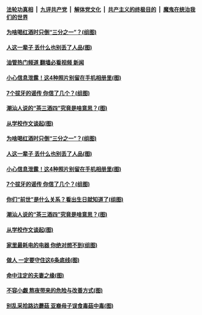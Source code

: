 ####  [法轮功真相](../../../../basic/blob/master/README.md?t=10301503) &nbsp;|&nbsp; [九评共产党](../../../../9ping.md/blob/master/README.md?t=10301503) &nbsp;|&nbsp; [解体党文化](../../../../jtdwh.md/blob/master/README.md?t=10301503)  &nbsp;|&nbsp; [共产主义的终极目的](../../../../gczydzjmd.md/blob/master/README.md?t=10301503) &nbsp;|&nbsp; [魔鬼在统治我们的世界](../../../../mgztzwmdsj.md/blob/master/README.md?t=10301503) 

#### [为啥喝红酒时只倒“三分之一”？(组图)](../pages/p8/1020411.md?t=10301503) 

#### [人这一辈子 丢什么也别丢了人品(图)](../pages/p8/1020316.md?t=10301503) 

#### [油管热门频道 翻墙必看视频 新闻](http://209.250.226.216:81/youtube.html?10301503)

#### [小心信息泄露！这4种照片别留在手机相册里(图)](../pages/p8/1020321.md?t=10301503) 

#### [7个拔牙的谣传 你信了几个？(组图)](../pages/p8/1019909.md?t=10301503) 

#### [潮汕人说的“茶三酒四”究竟是啥意思？(图)](../pages/p8/1020253.md?t=10301503) 

#### [从学校作文谈起(图)](../pages/p8/1020276.md?t=10301503) 

#### [为啥喝红酒时只倒“三分之一”？(组图)](../pages/p8/1020411.md?t=10301503) 


#### [人这一辈子 丢什么也别丢了人品(图)](../pages/p8/1020316.md?t=10301503) 


#### [小心信息泄露！这4种照片别留在手机相册里(图)](../pages/p8/1020321.md?t=10301503) 

#### [7个拔牙的谣传 你信了几个？(组图)](../pages/p8/1019909.md?t=10301503) 


#### [你们“前世”是什么关系？看出生日就知道了(组图)](../pages/p8/1020323.md?t=10301503) 


#### [潮汕人说的“茶三酒四”究竟是啥意思？(图)](../pages/p8/1020253.md?t=10301503) 

#### [从学校作文谈起(图)](../pages/p8/1020276.md?t=10301503) 


#### [家里最耗电的电器 你绝对想不到(组图)](../pages/p8/1020251.md?t=10301503) 



#### [做人 一定要守住这6条底线(图)](../pages/p8/1020130.md?t=10301503) 

#### [命中注定的夫妻之缘(图)](../pages/p8/1020184.md?t=10301503) 

#### [不容小觑 熬夜带来的危险与改善方式(图)](../pages/p8/1020140.md?t=10301503) 


#### [别乱采拾路边蘑菇 亚裔母子误食毒菇中毒(图)](../pages/p8/1020126.md?t=10301503) 

<img src='http://gfw-breaker.win/goodnews/indexes/p8.md' width='0px' height='0px'/>
